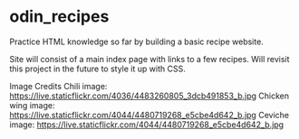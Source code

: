 # odin_recipes
Practice HTML knowledge so far by building a basic recipe website. 

Site will consist of a main index page with links to a few recipes.
Will revisit this project in the future to style it up with CSS.

Image Credits
Chili image: https://live.staticflickr.com/4036/4483260805_3dcb491853_b.jpg
Chicken wing image: https://live.staticflickr.com/4044/4480719268_e5cbe4d642_b.jpg
Ceviche image: https://live.staticflickr.com/4044/4480719268_e5cbe4d642_b.jpg
